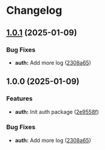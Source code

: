 # Changelog

## [1.0.1](https://github.com/singgihdwindaru/go-monorepo/compare/auth-v1.0.0...auth/v1.0.1) (2025-01-09)


### Bug Fixes

* **auth:** Add more log ([2308a65](https://github.com/singgihdwindaru/go-monorepo/commit/2308a65d2c993d74cc9b755c151841945c82ad4a))

## 1.0.0 (2025-01-09)


### Features

* **auth:** Init auth package ([2e9558f](https://github.com/singgihdwindaru/go-monorepo/commit/2e9558f113dd901618ca1d57af9cc6b0e55f5706))


### Bug Fixes

* **auth:** Add more log ([2308a65](https://github.com/singgihdwindaru/go-monorepo/commit/2308a65d2c993d74cc9b755c151841945c82ad4a))
